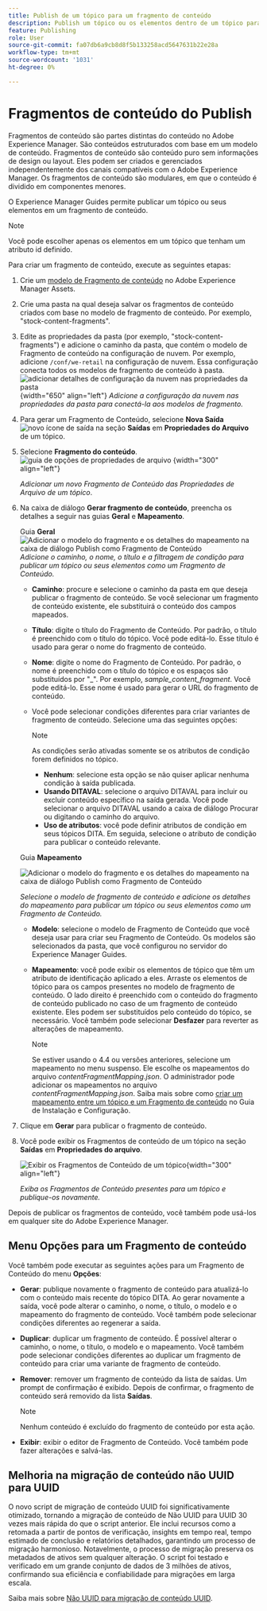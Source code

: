 ```yaml
---
title: Publish de um tópico para um fragmento de conteúdo
description: Publish um tópico ou os elementos dentro de um tópico para um Fragmento de conteúdo no AEM Guides.  Saiba como visualizar os Fragmentos de conteúdo presentes em um tópico e republicá-los.
feature: Publishing
role: User
source-git-commit: fa07db6a9cb8d8f5b133258acd5647631b22e28a
workflow-type: tm+mt
source-wordcount: '1031'
ht-degree: 0%

---
```


# Fragmentos de conteúdo do Publish

Fragmentos de conteúdo são partes distintas do conteúdo no Adobe Experience Manager. São conteúdos estruturados com base em um modelo de conteúdo. Fragmentos de conteúdo são conteúdo puro sem informações de design ou layout. Eles podem ser criados e gerenciados independentemente dos canais compatíveis com o Adobe Experience Manager. Os fragmentos de conteúdo são modulares, em que o conteúdo é dividido em componentes menores.

O Experience Manager Guides permite publicar um tópico ou seus elementos em um fragmento de conteúdo.

>[!NOTE]
>
>Você pode escolher apenas os elementos em um tópico que tenham um atributo id definido.


Para criar um fragmento de conteúdo, execute as seguintes etapas:

1. Crie um [modelo de Fragmento de conteúdo](https://experienceleague.adobe.com/docs/experience-manager-65/assets/content-fragments/content-fragments-models.html?lang=pt-BR) no Adobe Experience Manager Assets.
1. Crie uma pasta na qual deseja salvar os fragmentos de conteúdo criados com base no modelo de fragmento de conteúdo. Por exemplo, &quot;stock-content-fragments&quot;.
1. Edite as propriedades da pasta (por exemplo, &quot;stock-content-fragments&quot;) e adicione o caminho da pasta, que contém o modelo de Fragmento de conteúdo na configuração de nuvem.
Por exemplo, adicione `/conf/we-retail` na configuração de nuvem. Essa configuração conecta todos os modelos de fragmento de conteúdo à pasta.\
   ![adicionar detalhes de configuração da nuvem nas propriedades da pasta](images/fragment-folder-cloud-configuration.png){width="650" align="left"}
   *Adicione a configuração da nuvem nas propriedades da pasta para conectá-la aos modelos de fragmento.*

1. Para gerar um Fragmento de Conteúdo, selecione **Nova Saída** ![novo ícone de saída](./images/Add_icon.svg) na seção **Saídas** em **Propriedades do Arquivo** de um tópico.
1. Selecione **Fragmento do conteúdo**.\
   ![guia de opções de propriedades de arquivo](./images/file-properties-outputs-tab.png) {width="300" align="left"}

   *Adicionar um novo Fragmento de Conteúdo das Propriedades de Arquivo de um tópico*.

1. Na caixa de diálogo **Gerar fragmento de conteúdo**, preencha os detalhes a seguir nas guias **Geral** e **Mapeamento**.

   Guia **Geral**
   ![Adicionar o modelo do fragmento e os detalhes do mapeamento na caixa de diálogo Publish como Fragmento de Conteúdo](images/generate-content-fragment.png)
   *Adicione o caminho, o nome, o título e a filtragem de condição para publicar um tópico ou seus elementos como um Fragmento de Conteúdo.*


   * **Caminho**: procure e selecione o caminho da pasta em que deseja publicar o fragmento de conteúdo. Se você selecionar um fragmento de conteúdo existente, ele substituirá o conteúdo dos campos mapeados.
   * **Título**: digite o título do Fragmento de Conteúdo. Por padrão, o título é preenchido com o título do tópico. Você pode editá-lo. Esse título é usado para gerar o nome do fragmento de conteúdo.
   * **Nome**: digite o nome do Fragmento de Conteúdo. Por padrão, o nome é preenchido com o título do tópico e os espaços são substituídos por &quot;_&quot;. Por exemplo, *sample_content_fragment*. Você pode editá-lo.  Esse nome é usado para gerar o URL do fragmento de conteúdo.

   * Você pode selecionar condições diferentes para criar variantes de fragmento de conteúdo. Selecione uma das seguintes opções:
     >[!NOTE]
     > 
     > As condições serão ativadas somente se os atributos de condição forem definidos no tópico.

      * **Nenhum**: selecione esta opção se não quiser aplicar nenhuma condição à saída publicada.
      * **Usando DITAVAL**: selecione o arquivo DITAVAL para incluir ou excluir conteúdo específico na saída gerada. Você pode selecionar o arquivo DITAVAL usando a caixa de diálogo Procurar ou digitando o caminho do arquivo.
      * **Uso de atributos**: você pode definir atributos de condição em seus tópicos DITA. Em seguida, selecione o atributo de condição para publicar o conteúdo relevante.






   Guia **Mapeamento**

   ![Adicionar o modelo do fragmento e os detalhes do mapeamento na caixa de diálogo Publish como Fragmento de Conteúdo](images/content-fragment-mapping.png)

   *Selecione o modelo de fragmento de conteúdo e adicione os detalhes do mapeamento para publicar um tópico ou seus elementos como um Fragmento de Conteúdo.*

   * **Modelo**: selecione o modelo de Fragmento de Conteúdo que você deseja usar para criar seu Fragmento de Conteúdo. Os modelos são selecionados da pasta, que você configurou no servidor do Experience Manager Guides.
   * **Mapeamento**: você pode exibir os elementos de tópico que têm um atributo de identificação aplicado a eles. Arraste os elementos de tópico para os campos presentes no modelo de fragmento de conteúdo.
O lado direito é preenchido com o conteúdo do fragmento de conteúdo publicado no caso de um fragmento de conteúdo existente. Eles podem ser substituídos pelo conteúdo do tópico, se necessário. Você também pode selecionar **Desfazer** para reverter as alterações de mapeamento.


     >[!NOTE]
     >
     > Se estiver usando o 4.4 ou versões anteriores, selecione um mapeamento no menu suspenso. Ele escolhe os mapeamentos do arquivo *contentFragmentMapping.json*.  O administrador pode adicionar os mapeamentos no arquivo *contentFragmentMapping.json*. Saiba mais sobre como [criar um mapeamento entre um tópico e um Fragmento de conteúdo](../cs-install-guide/conf-content-fragment-mapping-cs.md) no Guia de Instalação e Configuração.

1. Clique em **Gerar** para publicar o fragmento de conteúdo.

1. Você pode exibir os Fragmentos de conteúdo de um tópico na seção **Saídas** em **Propriedades do arquivo**.

   ![Exibir os Fragmentos de Conteúdo de um tópico](images/outputs-options-menu.png){width="300" align="left"}

   *Exiba os Fragmentos de Conteúdo presentes para um tópico e publique-os novamente.*


Depois de publicar os fragmentos de conteúdo, você também pode usá-los em qualquer site do Adobe Experience Manager.




## Menu Opções para um Fragmento de conteúdo

Você também pode executar as seguintes ações para um Fragmento de Conteúdo do menu **Opções**:

* **Gerar**: publique novamente o fragmento de conteúdo para atualizá-lo com o conteúdo mais recente do tópico DITA. Ao gerar novamente a saída, você pode alterar o caminho, o nome, o título, o modelo e o mapeamento do fragmento de conteúdo. Você também pode selecionar condições diferentes ao regenerar a saída.

* **Duplicar**: duplicar um fragmento de conteúdo. É possível alterar o caminho, o nome, o título, o modelo e o mapeamento. Você também pode selecionar condições diferentes ao duplicar um fragmento de conteúdo para criar uma variante de fragmento de conteúdo.

* **Remover**: remover um fragmento de conteúdo da lista de saídas. Um prompt de confirmação é exibido. Depois de confirmar, o fragmento de conteúdo será removido da lista **Saídas**.

  >[!NOTE]
  >
  > Nenhum conteúdo é excluído do fragmento de conteúdo por esta ação.

* **Exibir**: exibir o editor de Fragmento de Conteúdo. Você também pode fazer alterações e salvá-las.

## Melhoria na migração de conteúdo não UUID para UUID

O novo script de migração de conteúdo UUID foi significativamente otimizado, tornando a migração de conteúdo de Não UUID para UUID 30 vezes mais rápida do que o script anterior. Ele inclui recursos como a retomada a partir de pontos de verificação, insights em tempo real, tempo estimado de conclusão e relatórios detalhados, garantindo um processo de migração harmonioso. Notavelmente, o processo de migração preserva os metadados de ativos sem qualquer alteração. O script foi testado e verificado em um grande conjunto de dados de 3 milhões de ativos, confirmando sua eficiência e confiabilidade para migrações em larga escala.

Saiba mais sobre [Não UUID para migração de conteúdo UUID](../install-guide/migrate-non-uuid-uuid.md).